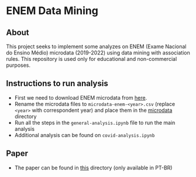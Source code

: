 # ENEM Data Mining

## About

This project seeks to implement some analyzes on ENEM (Exame Nacional do Ensino Médio) microdata (2019-2022) using data mining with association rules. This repository is used only for educational and non-commercial purposes.

## Instructions to run analysis

- First we need to download ENEM microdata from [here](https://www.gov.br/inep/pt-br/acesso-a-informacao/dados-abertos/microdados/enem).
- Rename the microdata files to `microdata-enem-<year>.csv` (replace `<year>` with correspondent year) and place them in the [microdata](/enem/microdata/) directory
- Run all the steps in the `general-analysis.ipynb` file to run the main analysis
- Additional analysis can be found on `covid-analysis.ipynb`

## Paper
- The paper can be found in [this](/enem/paper/ARTIGO_IA_KAZUHIRO_KOJIO.pdf) directory (only available in PT-BR)
